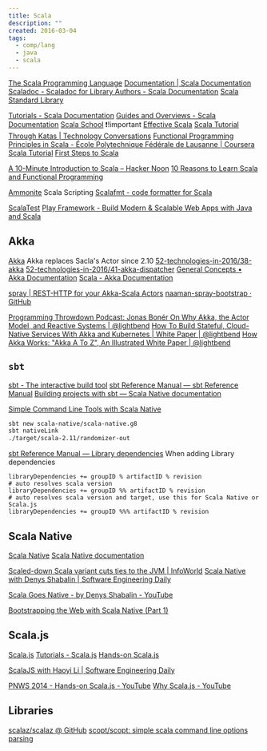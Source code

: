 ```yaml
---
title: Scala
description: ""
created: 2016-03-04
tags:
  - comp/lang
  - java
  - scala
---
```


[The Scala Programming Language](http://www.scala-lang.org/)
[Documentation | Scala Documentation](https://docs.scala-lang.org/)
[Scaladoc - Scaladoc for Library Authors - Scala Documentation](http://docs.scala-lang.org/overviews/scaladoc/for-library-authors.html)
[Scala Standard Library](http://www.scala-lang.org/api/current/index.html)

[Tutorials - Scala Documentation](http://docs.scala-lang.org/tutorials/)
[Guides and Overviews - Scala Documentation](http://docs.scala-lang.org/overviews/)
[Scala School](https://twitter.github.io/scala_school/) ❗!important
[Effective Scala](http://twitter.github.io/effectivescala/)
[Scala Tutorial Through Katas | Technology Conversations](http://technologyconversations.com/2014/03/10/scala-tutorial-through-katas/)
[Functional Programming Principles in Scala - École Polytechnique Fédérale de Lausanne | Coursera](https://www.coursera.org/learn/progfun1)
[Scala Tutorial](https://www.tutorialspoint.com/scala/)
[First Steps to Scala](http://www.artima.com/scalazine/articles/steps.html)

[A 10-Minute Introduction to Scala – Hacker Noon](https://hackernoon.com/a-10-minute-introduction-to-scala-d1fed19eb74c)
[10 Reasons to Learn Scala and Functional Programming](https://hackernoon.com/10-reasons-to-learn-scala-and-functional-programming-2fce385e6ec7)

[Ammonite](http://ammonite.io/) Scala Scripting
[Scalafmt - code formatter for Scala](http://scalameta.org/scalafmt/)

[ScalaTest](http://www.scalatest.org/)
[Play Framework - Build Modern & Scalable Web Apps with Java and Scala](https://www.playframework.com/)

## Akka

[Akka](http://akka.io/) Akka replaces Sacla's Actor since 2.10
[52-technologies-in-2016/38-akka](https://github.com/shekhargulati/52-technologies-in-2016/blob/master/38-akka/README.md)
[52-technologies-in-2016/41-akka-dispatcher](https://github.com/shekhargulati/52-technologies-in-2016/blob/master/41-akka-dispatcher/README.md)
[General Concepts • Akka Documentation](https://doc.akka.io/docs/akka/current/general/index.html)
[Scala - Akka Documentation](https://doc.akka.io/docs/akka/current/?language=scala)

[spray | REST-HTTP for your Akka-Scala Actors](http://spray.io/)
[naaman-spray-bootstrap · GitHub](https://github.com/naaman/spray-bootstrap)

[Programming Throwdown Podcast: Jonas Bonér On Why Akka, the Actor Model, and Reactive Systems | @lightbend](https://www.lightbend.com/blog/programming-throwdown-podcast-jonas-boner-on-why-akka-the-actor-model-and-reactive-systems)
[How To Build Stateful, Cloud-Native Services With Akka and Kubernetes | White Paper | @lightbend](https://www.lightbend.com/stateful-cloud-native-services-with-akka-and-kubernetes)
[How Akka Works: "Akka A To Z", An Illustrated White Paper | @lightbend](https://www.lightbend.com/blog/how-akka-works-akka-a-to-z-illustrated-white-paper)

## `sbt`

[sbt - The interactive build tool](http://www.scala-sbt.org/)
[sbt Reference Manual — sbt Reference Manual](http://www.scala-sbt.org/1.x/docs/index.html)
[Building projects with sbt — Scala Native documentation](http://www.scala-native.org/en/latest/user/sbt.html)

[Simple Command Line Tools with Scala Native](https://spantree.net/blog/2017/06/26/scala-native-for-cli-tools.html?platform=hootsuite)

```sh
sbt new scala-native/scala-native.g8
sbt nativeLink
./target/scala-2.11/randomizer-out
```

[sbt Reference Manual — Library dependencies](http://www.scala-sbt.org/1.x/docs/Library-Dependencies.html)
When adding Library dependencies

```
libraryDependencies += groupID % artifactID % revision
# auto resolves scala version
libraryDependencies += groupID %% artifactID % revision
# auto resolves scala version and target, use this for Scala Native or Scala.js
libraryDependencies += groupID %%% artifactID % revision
```

## Scala Native

[Scala Native](https://github.com/scala-native)
[Scala Native documentation](http://www.scala-native.org/en/latest/)

[Scaled-down Scala variant cuts ties to the JVM | InfoWorld](http://www.infoworld.com/article/3180823/application-development/scaled-down-scala-variant-cuts-ties-to-the-jvm.html)
[Scala Native with Denys Shabalin | Software Engineering Daily](https://softwareengineeringdaily.com/2017/10/16/scala-native-with-denys-shabalin/)

[Scala Goes Native - by Denys Shabalin - YouTube](https://www.youtube.com/watch?v=ArWWlwQl37A)

[Bootstrapping the Web with Scala Native (Part 1)](https://www.spantree.net/blog/2017/08/29/bootstrapping-web-scala-native.html)

## Scala.js

[Scala.js](https://www.scala-js.org/)
[Tutorials - Scala.js](http://www.scala-js.org/tutorial/)
[Hands-on Scala.js](http://www.lihaoyi.com/hands-on-scala-js/)

[ScalaJS with Haoyi Li | Software Engineering Daily](https://softwareengineeringdaily.com/2016/10/06/scalajs-with-haoyi-li/)

[PNWS 2014 - Hands-on Scala.js - YouTube](https://www.youtube.com/watch?v=9SalPdAEI28)
[Why Scala.js - YouTube](https://www.youtube.com/watch?v=LxK04X7py9M)

## Libraries

[scalaz/scalaz @ GitHub](http://scalaz.github.io/scalaz/#scaladoc)
[scopt/scopt: simple scala command line options parsing](https://github.com/scopt/scopt)
